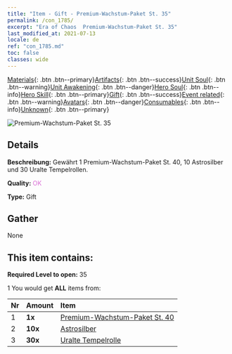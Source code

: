 ```yaml
---
title: "Item - Gift - Premium-Wachstum-Paket St. 35"
permalink: /con_1785/
excerpt: "Era of Chaos  Premium-Wachstum-Paket St. 35"
last_modified_at: 2021-07-13
locale: de
ref: "con_1785.md"
toc: false
classes: wide
---
```

 [Materials](/ItemsDE/){: .btn .btn--primary}[Artifacts](/ItemsDE/Artifacts/){: .btn .btn--success}[Unit Soul](/ItemsDE/UnitSoul/){: .btn .btn--warning}[Unit Awakening](/ItemsDE/UnitAwakening/){: .btn .btn--danger}[Hero Soul](/ItemsDE/HeroSoul/){: .btn .btn--info}[Hero Skill](/ItemsDE/HeroSkill/){: .btn .btn--primary}[Gift](/ItemsDE/Gift/){: .btn .btn--success}[Event related](/ItemsDE/Events/){: .btn .btn--warning}[Avatars](/ItemsDE/Avatars/){: .btn .btn--danger}[Consumables](/ItemsDE/Consumables/){: .btn .btn--info}[Unknown](/ItemsDE/Unknown/){: .btn .btn--primary}

 ![Premium-Wachstum-Paket St. 35](/images/t/i_907221.png)

## Details
 **Beschreibung:** Gewährt 1 Premium-Wachstum-Paket St. 40, 10 Astrosilber und 30 Uralte Tempelrollen.

 **Quality:** <span style="color: #DA70D6">OK</span>

 **Type:** Gift

## Gather

  None

## This item contains:

 **Required Level to open:** 35

 1 You would get **ALL** items  from:

  | Nr | Amount |     Item    |
  |:---|:-------|:------------|
  | 1 |  **1x** | [Premium-Wachstum-Paket St. 40](/ItemsDE/con_1786/) |  | 
  | 2 |  **10x** | [Astrosilber](/ItemsDE/con_969/) |  | 
  | 3 |  **30x** | [Uralte Tempelrolle](/ItemsDE/con_697/) |  | 
